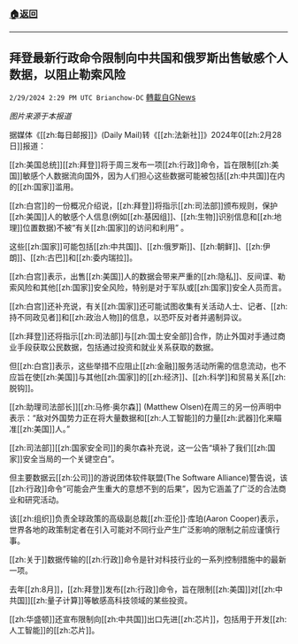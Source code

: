 ###  [:house:返回](README.md)
---


## 拜登最新行政命令限制向中共国和俄罗斯出售敏感个人数据，以阻止勒索风险
`2/29/2024 2:29 PM UTC Brianchow-DC` [轉載自GNews](https://gnews.org/articles/2353320)

*图片来源于本报道*

据媒体《[[zh:每日邮报]]》(Daily Mail)转《[[zh:法新社]]》2024年0[[zh:2月28日]]报道：

[[zh:美国总统]][[zh:拜登]]将于周三发布一项[[zh:行政]]命令，旨在限制[[zh:美国]]敏感个人数据流向国外，因为人们担心这些数据可能被包括[[zh:中共国]]在内的[[zh:国家]]滥用。

[[zh:白宫]]的一份概况介绍说，[[zh:拜登]]将指示[[zh:司法部]]颁布规则，保护[[zh:美国]]人的敏感个人信息(例如[[zh:基因组]]、[[zh:生物]]识别信息和[[zh:地理]]位置数据)不被“有关[[zh:国家]]的访问和利用” 。

这些[[zh:国家]]可能包括[[zh:中共国]]、[[zh:俄罗斯]]、[[zh:朝鲜]]、[[zh:伊朗]]、[[zh:古巴]]和[[zh:委内瑞拉]]。

[[zh:白宫]]表示，出售[[zh:美国]]人的数据会带来严重的[[zh:隐私]]、反间谍、勒索风险和其他[[zh:国家]]安全风险，特别是对于军队或[[zh:国家]]安全人员而言。

[[zh:白宫]]还补充说，有关[[zh:国家]]还可能试图收集有关活动人士、记者、[[zh:持不同政见者]]和[[zh:政治人物]]的信息，以恐吓反对者并遏制异议。

[[zh:拜登]]还将指示[[zh:司法部]]与[[zh:国土安全部]]合作，防止外国对手通过商业手段获取公民数据，包括通过投资和就业关系获取的数据。

但[[zh:白宫]]表示，这些举措不应阻止[[zh:金融]]服务活动所需的信息流动，也不应旨在使[[zh:美国]]与其他[[zh:国家]]的[[zh:经济]]、[[zh:科学]]和贸易关系[[zh:脱钩]]。

[[zh:助理司法部长]][[zh:马修·奥尔森]] (Matthew Olsen)在周三的另一份声明中表示：“敌对外国势力正在将大量数据和[[zh:人工智能]]的力量[[zh:武器]]化来瞄准[[zh:美国]]人。”

[[zh:司法部]][[zh:国家安全司]]的奥尔森补充说，这一公告“填补了我们[[zh:国家]]安全当局的一个关键空白”。

但主要数据云[[zh:公司]]的游说团体软件联盟(The Software Alliance)警告说，该[[zh:行政]]命令“可能会产生重大的意想不到的后果”，因为它涵盖了广泛的合法商业和研究活动。

该[[zh:组织]]负责全球政策的高级副总裁[[zh:亚伦]]·库珀(Aaron Cooper)表示，世界各地的政策制定者在引入可能对不同行业产生广泛影响的限制之前应谨慎行事。

[[zh:关于]]数据传输的[[zh:行政]]命令是针对科技行业的一系列控制措施中的最新一项。

去年[[zh:8月]]，[[zh:拜登]]发布[[zh:行政]]命令，旨在限制[[zh:美国]]对[[zh:中共国]][[zh:量子计算]]等敏感高科技领域的某些投资。

[[zh:华盛顿]]还宣布限制向[[zh:中共国]]出口先进[[zh:芯片]]，包括用于开发[[zh:人工智能]]的[[zh:芯片]]。
